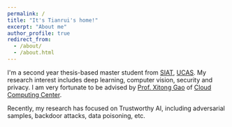 ```yaml
---
permalink: /
title: "It's Tianrui's home!"
excerpt: "About me"
author_profile: true
redirect_from: 
  - /about/
  - /about.html
---
```


I'm a second year thesis-based master student from [SIAT](https://www.siat.ac.cn/), [UCAS](https://www.ucas.ac.cn/). 
My research interest includes deep learning, computer vision, security and privacy.
I am very fortunate to be advised by [Prof. Xitong Gao](https://admk.github.io/) of [Cloud Computing Center](http://cloud.siat.ac.cn/cloud/).

Recently,  my research has focused on Trustworthy AI, including adversarial samples, backdoor attacks, data poisoning, etc.

